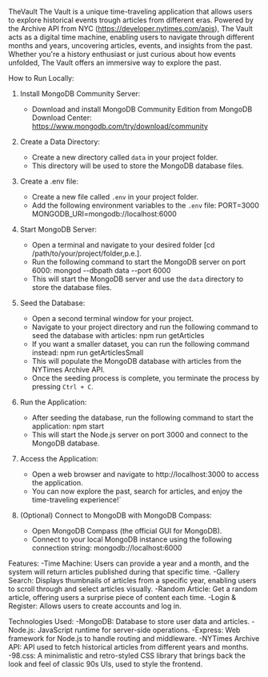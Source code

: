 TheVault
The Vault is a unique time-traveling application that allows users to explore historical events trough articles from different eras. Powered by the Archive API from NYC (https://developer.nytimes.com/apis), The Vault acts as a digital time machine, enabling users to navigate through different months and years, uncovering articles, events, and insights from the past. Whether you're a history enthusiast or just curious about how events unfolded, The Vault offers an immersive way to explore the past.

How to Run Locally:

1. Install MongoDB Community Server:
   - Download and install MongoDB Community Edition from MongoDB Download Center:
     https://www.mongodb.com/try/download/community

2. Create a Data Directory:
   - Create a new directory called `data` in your project folder.
   - This directory will be used to store the MongoDB database files.

3. Create a .env file:
   - Create a new file called `.env` in your project folder.
   - Add the following environment variables to the `.env` file:
     PORT=3000
     MONGODB_URI=mongodb://localhost:6000

4. Start MongoDB Server:
   - Open a terminal and navigate to your desired folder [cd /path/to/your/project/folder,p.e.].
   - Run the following command to start the MongoDB server on port 6000:
     mongod --dbpath data --port 6000
   - This will start the MongoDB server and use the `data` directory to store the database files.

5. Seed the Database:
   - Open a second terminal window for your project.
   - Navigate to your project directory and run the following command to seed the database with articles:
     npm run getArticles
   - If you want a smaller dataset, you can run the following command instead:
     npm run getArticlesSmall
   - This will populate the MongoDB database with articles from the NYTimes Archive API.
   - Once the seeding process is complete, you terminate the process by pressing `Ctrl + C`.

5. Run the Application:
   - After seeding the database, run the following command to start the application:
     npm start
   - This will start the Node.js server on port 3000 and connect to the MongoDB database.

6. Access the Application:
    - Open a web browser and navigate to http://localhost:3000 to access the application.
    - You can now explore the past, search for articles, and enjoy the time-traveling experience!´

7. (Optional) Connect to MongoDB with MongoDB Compass:
   - Open MongoDB Compass (the official GUI for MongoDB).
   - Connect to your local MongoDB instance using the following connection string:
     mongodb://localhost:6000

Features:
    -Time Machine: Users can provide a year and a month, and the system will return articles published during that specific time.
    -Gallery Search: Displays thumbnails of articles from a specific year, enabling users to scroll through and select articles visually.
    -Random Article: Get a random article, offering users a surprise piece of content each time.
    -Login & Register: Allows users to create accounts and log in.


Technologies Used:
    -MongoDB: Database to store user data and articles.
    -Node.js: JavaScript runtime for server-side operations.
    -Express: Web framework for Node.js to handle routing and middleware.
    -NYTimes Archive API: API used to fetch historical articles from different years and months.
    -98.css: A minimalistic and retro-styled CSS library that brings back the look and feel of classic 90s UIs, used to style the frontend.